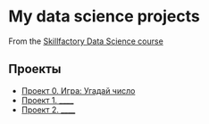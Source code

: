 # My data science projects
From the [Skillfactory Data Science course](https://skillfactory.ru/data-scientist)

## Проекты

* [Проект 0. Игра: Угадай число](https://github.com/santyskill/Homework/tree/main/project_0)
* [Проект 1. ____](____)
* [Проект 2. ____](____)